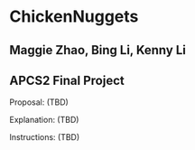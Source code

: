 # ChickenNuggets


## Maggie Zhao, Bing Li, Kenny Li

## APCS2 Final Project


Proposal: (TBD)

Explanation: (TBD)  

Instructions: (TBD)
